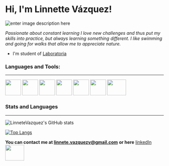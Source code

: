 


# Hi, I'm Linnette Vázquez!

![enter image description here](https://media.giphy.com/media/0fijPACTUs09yTeQ2Y/giphy.gif)



*Passionate about constant learning I love new challenges and thus put my skills into practice, but always learning something different.
I like swimming and going for walks that allow me to appreciate nature.*

 - I'm student of [Laboratoria]
 
[Laboratoria]: https://www.laboratoria.la/

### Languages and Tools: ###
___

<img src="https://media.giphy.com/media/XAxylRMCdpbEWUAvr8/giphy.gif" width="50" height="50" /> <img src="https://media.giphy.com/media/fsEaZldNC8A1PJ3mwp/giphy.gif" width="50" height="50" />
<img src="https://media.giphy.com/media/ln7z2eWriiQAllfVcn/giphy.gif" width="50" height="50" />
<img src="https://media.giphy.com/media/eNAsjO55tPbgaor7ma/giphy.gif" width="50" height="50" />
<img src="https://media.giphy.com/media/kdFc8fubgS31b8DsVu/giphy.gif" width="50" height="50" />
<img src="https://media.giphy.com/media/Ri2TUcKlaOcaDBxFpY/giphy.gif" width="50" height="50" />
<img src="https://media.giphy.com/media/kH1DBkPNyZPOk0BxrM/giphy.gif" width="60" height="50" />


### Stats and Languages
___


![LinneteVazquez's GitHub stats](https://github-readme-stats.vercel.app/api?username=LinnetteVazquez&show_icons=true&theme=radical)

[![Top Langs](https://github-readme-stats.vercel.app/api/top-langs/?username=LinnetteVazquez&layout=compact)](https://github.com/LinnetteVazquez/github-readme-stats)

**You can contact me at linnete.vazquezv@gmail.com**
**or here** [linkedIn] <img src="https://media.giphy.com/media/HQTYdpx1yhxWpugAi2/giphy.gif"  width="60" height="50" /> 


[linkedIn]: www.linkedin.com/in/linnette-vazquez-velazco 
